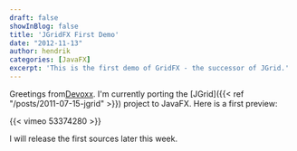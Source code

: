 ```yaml
---
draft: false
showInBlog: false
title: 'JGridFX First Demo'
date: "2012-11-13"
author: hendrik
categories: [JavaFX]
excerpt: 'This is the first demo of GridFX - the successor of JGrid.'
---
```

Greetings from[Devoxx](http://www.devoxx.com). I'm currently porting the [JGrid]({{< ref "/posts/2011-07-15-jgrid" >}}) project to JavaFX. Here is a first preview:

{{< vimeo 53374280 >}}

I will release the first sources later this week.
